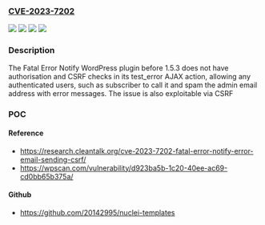 ### [CVE-2023-7202](https://cve.mitre.org/cgi-bin/cvename.cgi?name=CVE-2023-7202)
![](https://img.shields.io/static/v1?label=Product&message=Fatal%20Error%20Notify&color=blue)
![](https://img.shields.io/static/v1?label=Version&message=0%3C%201.5.3%20&color=brighgreen)
![](https://img.shields.io/static/v1?label=Vulnerability&message=CWE-352%20Cross-Site%20Request%20Forgery%20(CSRF)&color=brighgreen)
![](https://img.shields.io/static/v1?label=Vulnerability&message=CWE-862%20Missing%20Authorization&color=brighgreen)

### Description

The Fatal Error Notify WordPress plugin before 1.5.3 does not have authorisation and CSRF checks in its test_error AJAX action, allowing any authenticated users, such as subscriber to call it and spam the admin email address with error messages. The issue is also exploitable via CSRF

### POC

#### Reference
- https://research.cleantalk.org/cve-2023-7202-fatal-error-notify-error-email-sending-csrf/
- https://wpscan.com/vulnerability/d923ba5b-1c20-40ee-ac69-cd0bb65b375a/

#### Github
- https://github.com/20142995/nuclei-templates

